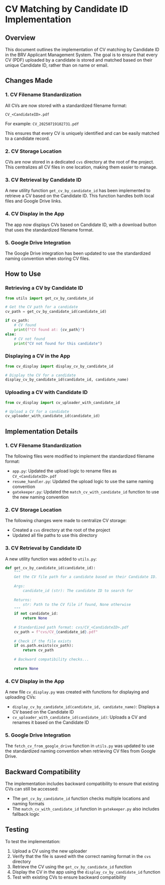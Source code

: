 # CV Matching by Candidate ID Implementation

## Overview

This document outlines the implementation of CV matching by Candidate ID in the BRV Applicant Management System. The goal is to ensure that every CV (PDF) uploaded by a candidate is stored and matched based on their unique Candidate ID, rather than on name or email.

## Changes Made

### 1. CV Filename Standardization

All CVs are now stored with a standardized filename format:

```
CV_<CandidateID>.pdf
```

For example: `CV_20250719102731.pdf`

This ensures that every CV is uniquely identified and can be easily matched to a candidate record.

### 2. CV Storage Location

CVs are now stored in a dedicated `cvs` directory at the root of the project. This centralizes all CV files in one location, making them easier to manage.

### 3. CV Retrieval by Candidate ID

A new utility function `get_cv_by_candidate_id` has been implemented to retrieve a CV based on the Candidate ID. This function handles both local files and Google Drive links.

### 4. CV Display in the App

The app now displays CVs based on Candidate ID, with a download button that uses the standardized filename format.

### 5. Google Drive Integration

The Google Drive integration has been updated to use the standardized naming convention when storing CV files.

## How to Use

### Retrieving a CV by Candidate ID

```python
from utils import get_cv_by_candidate_id

# Get the CV path for a candidate
cv_path = get_cv_by_candidate_id(candidate_id)

if cv_path:
    # CV found
    print(f"CV found at: {cv_path}")
else:
    # CV not found
    print("CV not found for this candidate")
```

### Displaying a CV in the App

```python
from cv_display import display_cv_by_candidate_id

# Display the CV for a candidate
display_cv_by_candidate_id(candidate_id, candidate_name)
```

### Uploading a CV with Candidate ID

```python
from cv_display import cv_uploader_with_candidate_id

# Upload a CV for a candidate
cv_uploader_with_candidate_id(candidate_id)
```

## Implementation Details

### 1. CV Filename Standardization

The following files were modified to implement the standardized filename format:

- `app.py`: Updated the upload logic to rename files as `CV_<CandidateID>.pdf`
- `resume_handler.py`: Updated the upload logic to use the same naming convention
- `gatekeeper.py`: Updated the `match_cv_with_candidate_id` function to use the new naming convention

### 2. CV Storage Location

The following changes were made to centralize CV storage:

- Created a `cvs` directory at the root of the project
- Updated all file paths to use this directory

### 3. CV Retrieval by Candidate ID

A new utility function was added to `utils.py`:

```python
def get_cv_by_candidate_id(candidate_id):
    """
    Get the CV file path for a candidate based on their Candidate ID.
    
    Args:
        candidate_id (str): The candidate ID to search for
        
    Returns:
        str: Path to the CV file if found, None otherwise
    """
    if not candidate_id:
        return None
    
    # Standardized path format: cvs/CV_<CandidateID>.pdf
    cv_path = f"cvs/CV_{candidate_id}.pdf"
    
    # Check if the file exists
    if os.path.exists(cv_path):
        return cv_path
    
    # Backward compatibility checks...
    
    return None
```

### 4. CV Display in the App

A new file `cv_display.py` was created with functions for displaying and uploading CVs:

- `display_cv_by_candidate_id(candidate_id, candidate_name)`: Displays a CV based on the Candidate ID
- `cv_uploader_with_candidate_id(candidate_id)`: Uploads a CV and renames it based on the Candidate ID

### 5. Google Drive Integration

The `fetch_cv_from_google_drive` function in `utils.py` was updated to use the standardized naming convention when retrieving CV files from Google Drive.

## Backward Compatibility

The implementation includes backward compatibility to ensure that existing CVs can still be accessed:

- The `get_cv_by_candidate_id` function checks multiple locations and naming formats
- The `match_cv_with_candidate_id` function in `gatekeeper.py` also includes fallback logic

## Testing

To test the implementation:

1. Upload a CV using the new uploader
2. Verify that the file is saved with the correct naming format in the `cvs` directory
3. Retrieve the CV using the `get_cv_by_candidate_id` function
4. Display the CV in the app using the `display_cv_by_candidate_id` function
5. Test with existing CVs to ensure backward compatibility
